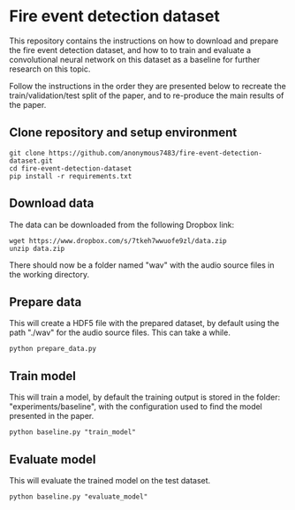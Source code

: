 # Fire event detection dataset
This repository contains the instructions on how to download and prepare the fire event detection dataset, and how to to train and evaluate a convolutional neural network on this dataset as a baseline for further research on this topic.

Follow the instructions in the order they are presented below to recreate the train/validation/test split of the paper, and to re-produce the main results of the paper.

## Clone repository and setup environment

    git clone https://github.com/anonymous7483/fire-event-detection-dataset.git
    cd fire-event-detection-dataset
    pip install -r requirements.txt

## Download data
The data can be downloaded from the following Dropbox link:

    wget https://www.dropbox.com/s/7tkeh7wwuofe9zl/data.zip
    unzip data.zip
    
There should now be a folder named "wav" with the audio source files in the working directory.

## Prepare data
This will create a HDF5 file with the prepared dataset, by default using the path "./wav" for the audio source files. This can take a while.

    python prepare_data.py

## Train model
This will train a model, by default the training output is stored in the folder: "experiments/baseline", with the configuration used to find the model presented in the paper.

    python baseline.py "train_model"

## Evaluate model
This will evaluate the trained model on the test dataset.

    python baseline.py "evaluate_model"
